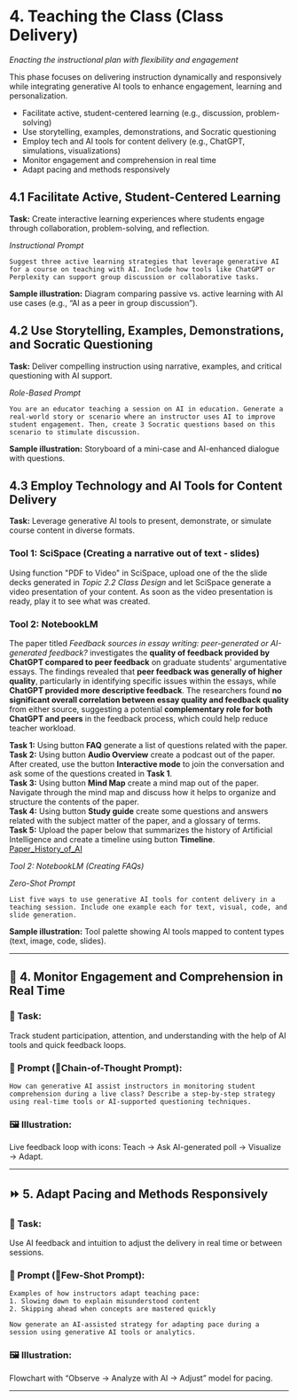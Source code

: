 
# 4. Teaching the Class (Class Delivery)  
_*Enacting the instructional plan with flexibility and engagement*_

This phase focuses on delivering instruction dynamically and responsively while integrating generative AI tools to enhance engagement, learning and personalization.

- Facilitate active, student-centered learning (e.g., discussion, problem-solving)  
- Use storytelling, examples, demonstrations, and Socratic questioning  
- Employ tech and AI tools for content delivery (e.g., ChatGPT, simulations, visualizations)  
- Monitor engagement and comprehension in real time  
- Adapt pacing and methods responsively  

## 4.1 Facilitate Active, Student-Centered Learning

**Task:** 
Create interactive learning experiences where students engage through collaboration, problem-solving, and reflection.

*Instructional Prompt*
```
Suggest three active learning strategies that leverage generative AI for a course on teaching with AI. Include how tools like ChatGPT or Perplexity can support group discussion or collaborative tasks.
```

**Sample illustration:** Diagram comparing passive vs. active learning with AI use cases (e.g., “AI as a peer in group discussion”).

## 4.2 Use Storytelling, Examples, Demonstrations, and Socratic Questioning

**Task:**
Deliver compelling instruction using narrative, examples, and critical questioning with AI support.

*Role-Based Prompt*
```
You are an educator teaching a session on AI in education. Generate a real-world story or scenario where an instructor uses AI to improve student engagement. Then, create 3 Socratic questions based on this scenario to stimulate discussion.
```

**Sample illustration:** Storyboard of a mini-case and AI-enhanced dialogue with questions.

## 4.3 Employ Technology and AI Tools for Content Delivery

**Task:**
Leverage generative AI tools to present, demonstrate, or simulate course content in diverse formats.

### Tool 1: SciSpace (Creating a narrative out of text - slides)
Using function "PDF to Video" in SciSpace, upload one of the the slide decks generated in _Topic 2.2 Class Design_ and let SciSpace generate a video presentation of your content. As soon as the video presentation is ready, play it to see what was created.

### Tool 2: NotebookLM
The paper titled _Feedback sources in essay writing: peer-generated or AI-generated feedback?_ investigates the **quality of feedback provided by ChatGPT compared to peer feedback** on graduate students' argumentative essays. The findings revealed that **peer feedback was generally of higher quality**, particularly in identifying specific issues within the essays, while **ChatGPT provided more descriptive feedback**.  The researchers found **no significant overall correlation between essay quality and feedback quality** from either source, suggesting a potential **complementary role for both ChatGPT and peers** in the feedback process, which could help reduce teacher workload.

**Task 1:** Using button **FAQ** generate a list of questions related with the paper. <br>
**Task 2:** Using button **Audio Overview** create a podcast out of the paper. After created, use the button **Interactive mode** to join the conversation and ask some of the questions created in **Task 1**. <br>
**Task 3:** Using button **Mind Map** create a mind map out of the paper. Navigate through the mind map and discuss how it helps to organize and structure the contents of the paper. <br>
**Task 4:** Using button **Study guide** create some questions and answers related with the subject matter of the paper, and a glossary of terms. <br>
**Task 5:** Upload the paper below that summarizes the history of Artificial Intelligence and create a timeline using button **Timeline**. <br>
[Paper_History_of_AI](./Data/HistoryofAI.pdf) <br>

*Tool 2: NotebookLM (Creating FAQs)*

*Zero-Shot Prompt*
```
List five ways to use generative AI tools for content delivery in a teaching session. Include one example each for text, visual, code, and slide generation.
```

**Sample illustration:** Tool palette showing AI tools mapped to content types (text, image, code, slides).

---

## 👀 4. Monitor Engagement and Comprehension in Real Time

### 📌 Task:
Track student participation, attention, and understanding with the help of AI tools and quick feedback loops.

### 🧠 Prompt (🔹Chain-of-Thought Prompt):
```
How can generative AI assist instructors in monitoring student comprehension during a live class? Describe a step-by-step strategy using real-time tools or AI-supported questioning techniques.
```

### 🖼 Illustration:
Live feedback loop with icons: Teach → Ask AI-generated poll → Visualize → Adapt.

---

## ⏩ 5. Adapt Pacing and Methods Responsively

### 📌 Task:
Use AI feedback and intuition to adjust the delivery in real time or between sessions.

### 🧠 Prompt (🔹Few-Shot Prompt):
```
Examples of how instructors adapt teaching pace:
1. Slowing down to explain misunderstood content
2. Skipping ahead when concepts are mastered quickly

Now generate an AI-assisted strategy for adapting pace during a session using generative AI tools or analytics.
```

### 🖼 Illustration:
Flowchart with “Observe → Analyze with AI → Adjust” model for pacing.

---
